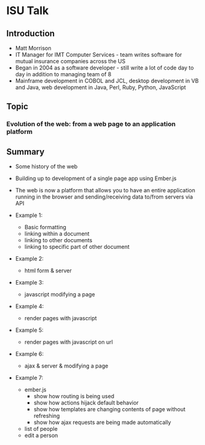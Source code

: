 # ISU Talk

## Introduction

- Matt Morrison
- IT Manager for IMT Computer Services - team writes software for mutual insurance companies across the US
- Began in 2004 as a software developer - still write a lot of code day to day in addition to managing team of 8
- Mainframe development in COBOL and JCL, desktop development in VB and Java, web development in Java, Perl, Ruby, Python, JavaScript

## Topic
### Evolution of the web: from a web page to an application platform

## Summary
- Some history of the web
- Building up to development of a single page app using Ember.js
- The web is now a platform that allows you to have an entire application running in the browser and sending/receiving data to/from servers via API

- Example 1:
  - Basic formatting
  - linking within a document
  - linking to other documents
  - linking to specific part of other document
- Example 2:
  - html form & server
- Example 3:
  - javascript modifying a page
- Example 4:
  - render pages with javascript
- Example 5:
  - render pages with javascript on url
- Example 6:
  - ajax & server & modifying a page
- Example 7:
  - ember.js
    - show how routing is being used
    - show how actions hijack default behavior
    - show how templates are changing contents of page without refreshing
    - show how ajax requests are being made automatically
  - list of people
  - edit a person
